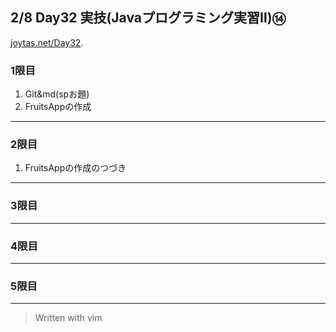 ## 2/8 Day32 実技(Javaプログラミング実習Ⅱ)⑭
[joytas.net/Day32](https://joytas.net/%e8%a8%93%e7%b7%b4/day32).
### 1限目
1. Git&md(spお題)
1. FruitsAppの作成
---
### 2限目
1. FruitsAppの作成のつづき
---
### 3限目
---
### 4限目
---
### 5限目
----
> Written with vim
